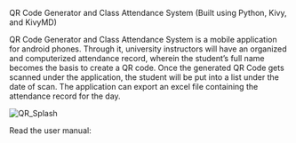 QR Code Generator and Class Attendance System (Built using Python, Kivy, and KivyMD)

QR Code Generator and Class Attendance System is a mobile application for android phones. Through it, university instructors will have an organized and computerized attendance record, wherein the student’s full name becomes the basis to create a QR code. Once the generated QR Code gets scanned under the application, the student will be put into a list under the date of scan. The application can export an excel file containing the attendance record for the day.

![QR_Splash](https://user-images.githubusercontent.com/55541726/144647001-4391f955-970e-4619-af9f-679d7a369c3f.png)

Read the user manual: 
